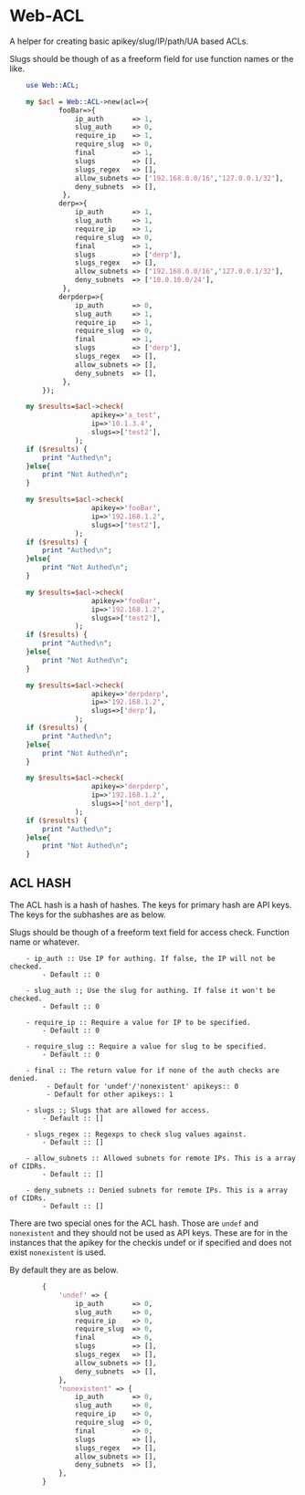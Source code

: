 # Web-ACL

A helper for creating basic apikey/slug/IP/path/UA based ACLs.

Slugs should be though of as a freeform field for use function names
or the like.

```perl
    use Web::ACL;

    my $acl = Web::ACL->new(acl=>{
            fooBar=>{
				ip_auth       => 1,
				slug_auth     => 0,
				require_ip    => 1,
				require_slug  => 0,
				final         => 1,
				slugs         => [],
				slugs_regex   => [],
				allow_subnets => ['192.168.0.0/16','127.0.0.1/32'],
				deny_subnets  => [],
             },
            derp=>{
				ip_auth       => 1,
				slug_auth     => 1,
				require_ip    => 1,
				require_slug  => 0,
				final         => 1,
				slugs         => ['derp'],
				slugs_regex   => [],
				allow_subnets => ['192.168.0.0/16','127.0.0.1/32'],
				deny_subnets  => ['10.0.10.0/24'],
             },
            derpderp=>{
				ip_auth       => 0,
				slug_auth     => 1,
				require_ip    => 1,
				require_slug  => 0,
				final         => 1,
				slugs         => ['derp'],
				slugs_regex   => [],
				allow_subnets => [],
				deny_subnets  => [],
             },
        });

    my $results=$acl->check(
                    apikey=>'a_test',
                    ip=>'10.1.3.4',
                    slugs=>['test2'],
                );
    if ($results) {
        print "Authed\n";
    }else{
        print "Not Authed\n";
    }

    my $results=$acl->check(
                    apikey=>'fooBar',
                    ip=>'192.168.1.2',
                    slugs=>['test2'],
                );
    if ($results) {
        print "Authed\n";
    }else{
        print "Not Authed\n";
    }

    my $results=$acl->check(
                    apikey=>'fooBar',
                    ip=>'192.168.1.2',
                    slugs=>['test2'],
                );
    if ($results) {
        print "Authed\n";
    }else{
        print "Not Authed\n";
    }

    my $results=$acl->check(
                    apikey=>'derpderp',
                    ip=>'192.168.1.2',
                    slugs=>['derp'],
                );
    if ($results) {
        print "Authed\n";
    }else{
        print "Not Authed\n";
    }

    my $results=$acl->check(
                    apikey=>'derpderp',
                    ip=>'192.168.1.2',
                    slugs=>['not_derp'],
                );
    if ($results) {
        print "Authed\n";
    }else{
        print "Not Authed\n";
    }
```

## ACL HASH

The ACL hash is a hash of hashes. The keys for primary hash are API
keys. The keys for the subhashes are as below.

Slugs should be though of a freeform text field for access
check. Function name or whatever.

```
    - ip_auth :: Use IP for authing. If false, the IP will not be checked.
        - Default :: 0

    - slug_auth :; Use the slug for authing. If false it won't be checked.
        - Default :: 0

    - require_ip :: Require a value for IP to be specified.
        - Default :: 0

    - require_slug :: Require a value for slug to be specified.
        - Default :: 0

    - final :: The return value for if none of the auth checks are denied.
         - Default for 'undef'/'nonexistent' apikeys:: 0
         - Default for other apikeys:: 1

    - slugs :; Slugs that are allowed for access.
        - Default :: []

    - slugs_regex :: Regexps to check slug values against.
        - Default :: []

    - allow_subnets :: Allowed subnets for remote IPs. This is a array of CIDRs.
        - Default :: []

    - deny_subnets :: Denied subnets for remote IPs. This is a array of CIDRs.
        - Default :: []
```

There are two special ones for the ACL hash. Those are `undef` and
`nonexistent` and they should not be used as API keys. These are for
in the instances that the apikey for the checkis undef or if specified
and does not exist `nonexistent` is used.

By default they are as below.

```perl
		{
			'undef' => {
				ip_auth       => 0,
				slug_auth     => 0,
				require_ip    => 0,
				require_slug  => 0,
				final         => 0,
				slugs         => [],
				slugs_regex   => [],
				allow_subnets => [],
				deny_subnets  => [],
			},
			'nonexistent' => {
				ip_auth       => 0,
				slug_auth     => 0,
				require_ip    => 0,
				require_slug  => 0,
				final         => 0,
				slugs         => [],
				slugs_regex   => [],
				allow_subnets => [],
				deny_subnets  => [],
			},
		}
```
